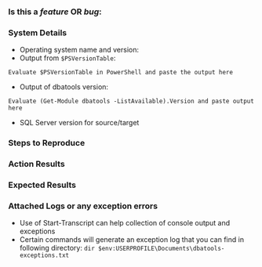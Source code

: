 ### Is this a *feature* OR *bug*:



### System Details

- Operating system name and version:
- Output from `$PSVersionTable`:

```
Evaluate $PSVersionTable in PowerShell and paste the output here
```

- Output of dbatools version:

```
Evaluate (Get-Module dbatools -ListAvailable).Version and paste output here
```

- SQL Server version for source/target


### Steps to Reproduce



### Action Results



### Expected Results


### Attached Logs or any exception errors

- Use of Start-Transcript can help collection of console output and exceptions
- Certain commands will generate an exception log that you can find in following directory: `dir $env:USERPROFILE\Documents\dbatools-exceptions.txt`
